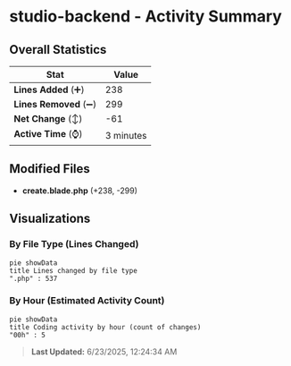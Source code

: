 # studio-backend - Activity Summary 

## Overall Statistics

| Stat                   | Value                                                             |
| ---------------------- | ----------------------------------------------------------------- |
| **Lines Added** (➕)   | 238                                          |
| **Lines Removed** (➖) | 299                                        |
| **Net Change** (↕)    | -61                |
| **Active Time** (⌚)   | 3 minutes |


## Modified Files
- **create.blade.php** (+238, -299)

## Visualizations

### By File Type (Lines Changed)

```mermaid
pie showData
title Lines changed by file type
".php" : 537
```

### By Hour (Estimated Activity Count)

```mermaid
pie showData
title Coding activity by hour (count of changes)
"00h" : 5
```


> **Last Updated:** 6/23/2025, 12:24:34 AM